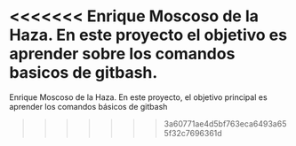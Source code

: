 <<<<<<< 
Enrique Moscoso de la Haza. En este proyecto el objetivo es aprender sobre los comandos basicos de gitbash.
=======
Enrique Moscoso de la Haza. En este proyecto, el objetivo principal es aprender los comandos básicos de gitbash
>>>>>>> 3a60771ae4d5bf763eca6493a655f32c7696361d
